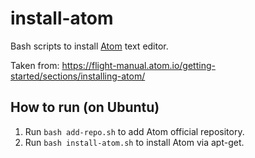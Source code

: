 # install-atom
Bash scripts to install [Atom](https://atom.io) text editor.

Taken from: https://flight-manual.atom.io/getting-started/sections/installing-atom/

## How to run (on Ubuntu)
1. Run `bash add-repo.sh` to add Atom official repository.
2. Run `bash install-atom.sh` to install Atom via apt-get.
